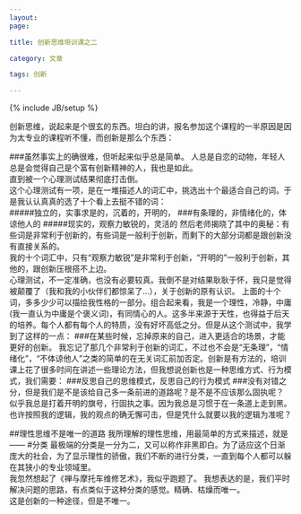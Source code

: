 ```yaml
---
layout: 
page: 

title: 创新思维培训课之二

category: 文章

tags: 创新

---
```



{% include JB/setup %}



创新思维，说起来是个很玄的东西。坦白的讲，报名参加这个课程的一半原因是因为太专业的课程听不懂，而创新是那么个东西：
  
###虽然事实上的确很难，但听起来似乎总是简单。
人总是自恋的动物，年轻人总是会觉得自己是个富有创新精神的人，我也是如此。   
直到被一个心理测试结果彻底打击倒。  
这个心理测试有一项，是在一堆描述人的词汇中，挑选出十个最适合自己的词。于是我认认真真的选了十个看上去挺不错的词：  
#####独立的，实事求是的，沉着的，开明的，
###有条理的，非情绪化的，体谅他人的
#####现实的，观察力敏锐的，灵活的
然后老师揭晓了其中的奥秘：有些词是非常利于创新的，有些词是一般利于创新，而剩下的大部分词都是跟创新没有直接关系的。  
我的十个词汇中，只有“观察力敏锐”是非常利于创新，“开明的”一般利于创新，其他的，跟创新压根搭不上边。  
心理测试，不一定准确，也没有必要较真。我倒不是对结果耿耿于怀，我只是觉得被颠覆了（我和我的小伙伴们都惊呆了...），关于创新的原有认识。
上面的十个词，多多少少可以描绘我性格的一部分。组合起来看，我是一个理性，冷静，中庸(我一直认为中庸是个褒义词)，有同情心的人。这多半来源于天性，也得益于后天的培养。每个人都有每个人的特质，没有好坏高低之分。但是从这个测试中，我学到了这样的一点：
###在某些时候，忘掉原来的自己，进入更适合的场景，才能更好的创新。
我忘记了那几个非常利于创新的词汇，不过也不会是“无条理”，“情绪化”，“不体谅他人”之类的简单的在无关词汇前加否定。创新是有方法的，培训课上花了很多时间在讲述一些理论方法，但我想说创新也是一种思维方式、行为模式，我们需要：
###反思自己的思维模式，反思自己的行为模式
###没有对错之分，但是我们是不是该给自己多一条前进的道路呢？是不是不应该那么固执呢？
似乎我总是打着开明的旗号，行固执之事。因为我总是习惯于在一条道上走到黑。也许按照我的逻辑，我的观点的确无懈可击，但是凭什么就要以我的逻辑为准呢？

##理性思维不是唯一的道路
我所理解的理性思维，用最简单的方式来描述，就是——
#分类
最极端的分类是一分为二，又可以称作非黑即白。为了适应这个日渐庞大的社会，为了显示理性的骄傲，我们不断的进行分类，一直到每个人都可以躲在其狭小的专业领域里。   
我忽然想起了《禅与摩托车维修艺术》，我似乎跑题了。
我想表达的是，我们平时解决问题的思路，有点类似于这种分类的感觉。精确、枯燥而唯一。  
这是创新的一种途径，但是不唯一。